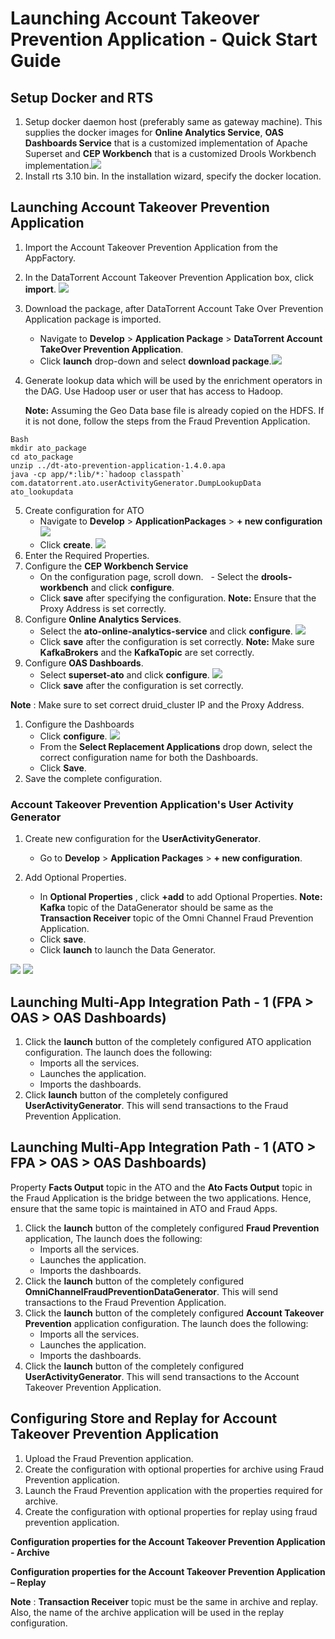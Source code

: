 # Launching Account Takeover Prevention Application - Quick Start Guide

## Setup Docker and RTS

1. Setup docker daemon host (preferably same as gateway machine). This supplies the docker images for **Online Analytics Service**, **OAS Dashboards Service** that is a customized implementation of Apache Superset and **CEP Workbench** that is a customized Drools Workbench implementation.![](images/applications/quickstart_launch/dockerlocation.png)
2. Install rts 3.10 bin. In the installation wizard, specify the docker location.


## Launching Account Takeover Prevention Application

1. Import the Account Takeover Prevention Application from the AppFactory.
2. In the DataTorrent Account Takeover Prevention Application box, click **import**. ![](images/applications/quickstart_launch/importato.png)
3. Download the package, after DataTorrent Account Take Over Prevention Application package is imported.
   - Navigate to **Develop** > **Application Package** > **DataTorrent Account TakeOver Prevention Application**.
   - Click **launch** drop-down and select **download package**.![](images/applications/quickstart_launch/atoapppackage.png)
4. Generate lookup data which will be used by the enrichment operators in the DAG. Use Hadoop user or user that has access to Hadoop.
   
   **Note:** Assuming the Geo Data base file is already copied on the HDFS. If it is not done, follow the steps from the Fraud Prevention Application.

```
Bash
mkdir ato_package
cd ato_package
unzip ../dt-ato-prevention-application-1.4.0.apa 
java -cp app/*:lib/*:`hadoop classpath` com.datatorrent.ato.userActivityGenerator.DumpLookupData ato_lookupdata
```
5. Create configuration for ATO
   - Navigate to **Develop** > **ApplicationPackages** > **+ new configuration** ![](images/applications/quickstart_launch/atoapppacknewconfig.png)
   - Click **create**. ![](images/applications/quickstart_launch/atonewconfig1.png)
6. Enter the Required Properties. 
2. Configure the **CEP Workbench Service**
   - On the configuration page, scroll down.
   - Select the **drools-workbench** and click **configure**.
   - Click **save** after specifying the configuration.
   **Note:** Ensure that the Proxy Address is set correctly.
7. Configure **Online Analytics Services**.
   - Select the **ato-online-analytics-service** and click **configure**. ![](images/applications/quickstart_launch/atoconfigureservice1.png)
   - Click **save** after the configuration is set correctly.
**Note:** Make sure **KafkaBrokers** and the **KafkaTopic** are set correctly.
8. Configure **OAS Dashboards**.
   - Select **superset-ato** and click **configure**. ![](images/applications/quickstart_launch/atoconfigureservice2.png)
   - Click **save** after the configuration is set correctly.

**Note** : Make sure to set correct druid\_cluster IP and the Proxy Address. 

1. Configure the Dashboards
   - Click **configure**. ![](images/applications/quickstart_launch/atoconfigpackdashboard.png)
   - From the **Select Replacement Applications** drop down, select the correct configuration name for both the Dashboards.
   - Click **Save**. 
2. Save the complete configuration.

### Account Takeover Prevention Application's User Activity Generator

1. Create new configuration for the **UserActivityGenerator**.
   - Go to **Develop** > **Application Packages** > **+ new configuration**.

2. Add Optional Properties.
   - In **Optional Properties** , click **+add** to add Optional Properties.
**Note:**   **Kafka** topic of the DataGenerator should be same as the **Transaction Receiver** topic of the Omni Channel Fraud Prevention Application.
   - Click **save**.
   - Click **launch** to launch the Data Generator.

![](images/applications/quickstart_launch/atouseractivitynewconfig.png)
![](images/applications/quickstart_launch/atouseractivitynewconfig1.png)

## Launching Multi-App Integration Path - 1 (FPA > OAS > OAS Dashboards)

1. Click the **launch** button of the completely configured ATO application configuration. The launch does the following:
   - Imports all the services.
   - Launches the application.
   - Imports the dashboards.
2. Click **launch** button of the completely configured **UserActivityGenerator**. This will send transactions to the Fraud Prevention Application.

## Launching Multi-App Integration Path - 1 (ATO > FPA > OAS > OAS Dashboards)

Property **Facts Output** topic in the ATO and the **Ato Facts Output** topic in the Fraud Application is the bridge between the two applications. Hence, ensure that the same topic is maintained in ATO and Fraud Apps.

1. Click the **launch** button of the completely configured **Fraud Prevention** application, The launch does the following:
   - Imports all the services.
   - Launches the application.
   - Imports the dashboards.
2. Click the **launch** button of the completely configured **OmniChannelFraudPreventionDataGenerator**. This will send transactions to the Fraud Prevention Application.
3. Click the **launch** button of the completely configured **Account Takeover Prevention** application configuration. The launch does the following:
   - Imports all the services.
   - Launches the application.
   - Imports the dashboards.
4. Click the **launch** button of the completely configured **UserActivityGenerator**. This will send transactions to the Account Takeover Prevention Application.

## Configuring Store and Replay for Account Takeover Prevention Application

1. Upload the Fraud Prevention application.
2. Create the configuration with optional properties for archive using Fraud Prevention application.
3. Launch the Fraud Prevention application with the properties required for archive.
4. Create the configuration with optional properties for replay using fraud prevention application.

**Configuration properties for the Account Takeover Prevention Application - Archive**

<configpropertiesarchivefpa>

**Configuration properties for the Account Takeover Prevention Application – Replay**

**Note** : **Transaction Receiver** topic must be the same in archive and replay. Also, the name of the archive application will be used in the replay configuration.

<configpropertiesreplayfpa>

